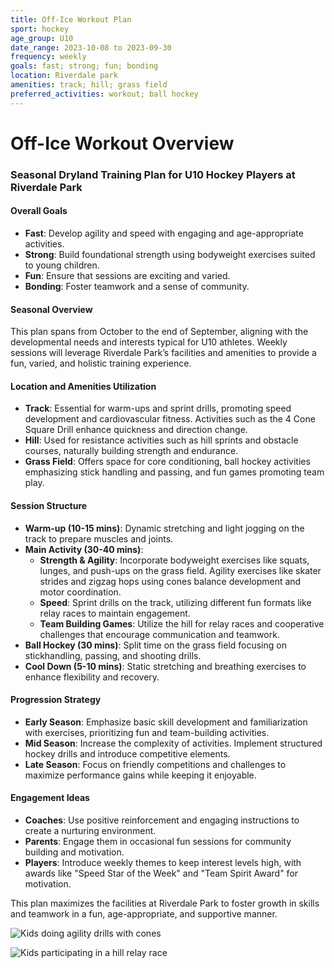 ```yaml
---
title: Off-Ice Workout Plan
sport: hockey
age_group: U10
date_range: 2023-10-08 to 2023-09-30
frequency: weekly
goals: fast; strong; fun; bonding
location: Riverdale park
amenities: track; hill; grass field
preferred_activities: workout; ball hockey
---
```


# Off-Ice Workout Overview

### Seasonal Dryland Training Plan for U10 Hockey Players at Riverdale Park

#### Overall Goals
- **Fast**: Develop agility and speed with engaging and age-appropriate activities.
- **Strong**: Build foundational strength using bodyweight exercises suited to young children.
- **Fun**: Ensure that sessions are exciting and varied.
- **Bonding**: Foster teamwork and a sense of community.

#### Seasonal Overview
This plan spans from October to the end of September, aligning with the developmental needs and interests typical for U10 athletes. Weekly sessions will leverage Riverdale Park’s facilities and amenities to provide a fun, varied, and holistic training experience.

#### Location and Amenities Utilization
- **Track**: Essential for warm-ups and sprint drills, promoting speed development and cardiovascular fitness. Activities such as the 4 Cone Square Drill enhance quickness and direction change.
- **Hill**: Used for resistance activities such as hill sprints and obstacle courses, naturally building strength and endurance.
- **Grass Field**: Offers space for core conditioning, ball hockey activities emphasizing stick handling and passing, and fun games promoting team play.

#### Session Structure
- **Warm-up (10-15 mins)**: Dynamic stretching and light jogging on the track to prepare muscles and joints.
- **Main Activity (30-40 mins)**:
  - **Strength & Agility**: Incorporate bodyweight exercises like squats, lunges, and push-ups on the grass field. Agility exercises like skater strides and zigzag hops using cones balance development and motor coordination.
  - **Speed**: Sprint drills on the track, utilizing different fun formats like relay races to maintain engagement.
  - **Team Building Games**: Utilize the hill for relay races and cooperative challenges that encourage communication and teamwork.
- **Ball Hockey (30 mins)**: Split time on the grass field focusing on stickhandling, passing, and shooting drills.
- **Cool Down (5-10 mins)**: Static stretching and breathing exercises to enhance flexibility and recovery.

#### Progression Strategy
- **Early Season**: Emphasize basic skill development and familiarization with exercises, prioritizing fun and team-building activities.
- **Mid Season**: Increase the complexity of activities. Implement structured hockey drills and introduce competitive elements.
- **Late Season**: Focus on friendly competitions and challenges to maximize performance gains while keeping it enjoyable.

#### Engagement Ideas
- **Coaches**: Use positive reinforcement and engaging instructions to create a nurturing environment.
- **Parents**: Engage them in occasional fun sessions for community building and motivation.
- **Players**: Introduce weekly themes to keep interest levels high, with awards like "Speed Star of the Week" and "Team Spirit Award" for motivation.

This plan maximizes the facilities at Riverdale Park to foster growth in skills and teamwork in a fun, age-appropriate, and supportive manner.

![Kids doing agility drills with cones](https://example.com/image1.jpg)

![Kids participating in a hill relay race](https://example.com/image2.jpg)